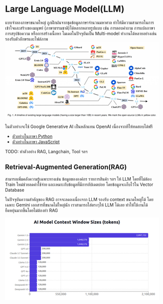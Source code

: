 # Large Language Model(LLM)
แบบจำลองภาษาขนาดใหญ่ ถูกฝึกฝนจากชุดข้อมูลภาษาจำนวนมหาศาล ทำให้มีความสามารถในการเข้าใจและสร้างของมนุษย์ (ภาษาธรรมชาติ)ได้หลากหลายรูปแบบ เช่น การตอบคำถาม การแปลภาษา การสรุปข้อความ หรือการสร้างเนื้อหา 
โมเดลในปัจจุบันเป็น Multi-model ทำงานได้หลายอย่างเช่น รองรับตัวอักษรและไฟล์ภาพ
![alt text](img/llm.png)

ในตัวอย่างจะใช้ Google Generative AI เป็นหลักแทน OpenAI เนื่องจากทีให้ทดสอบได้ฟรี
- [ตัวอย่างในภาษา Python](./python-example/Readme.md)
- [ตัวอย่างในภาษา JavaScript](./js-example/Readme.md)


TODO: ทำตัวอย่าง RAG, Langchain, Tool ฯลฯ

## Retrieval-Augmented Generation(RAG)
สามารถเพิ่มคลังความรู้เฉพาะทางเช่น ข้อมูลขององค์กร รายการสินค้า ฯลฯ ให้ LLM โดยที่ไม่ต้อง Train ใหม่ช่วยลดค่าใช้จ่าย และเหมาะกับข้อมูลที่มีการอัปเดตบ่อย โดยข้อมูลจะเก็บไว้ใน Vector Database 

ในปัจจุบันความสำคัญของ RAG อาจจะลดลงเนื่องจาก LLM รองรับ context ขนาดใหญ่ได้ โดยเฉพาะ Gemini เอกสารที่ขนาดไม่ใหญ่นัก เราสามารถใส่ตรงๆให้ LLM ได้เลย ทำให้ใช้งานได้ยืดหยุ่นมากขึ้นโดยไม่ต้องทำ RAG

![alt text](img/context-compare.png)

